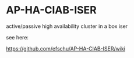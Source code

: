 # AP-HA-CIAB-ISER
active/passive high availability cluster in a box iser

see here:

https://github.com/efschu/AP-HA-CIAB-ISER/wiki
